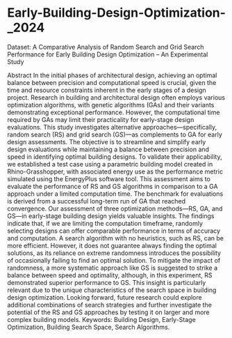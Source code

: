 # Early-Building-Design-Optimization-_2024
Dataset: A Comparative Analysis of Random Search and Grid Search Performance for Early Building Design Optimization – An Experimental Study


Abstract 
In the initial phases of architectural design, achieving an optimal balance between precision and computational speed is crucial, given the time and resource constraints inherent in the early stages of a design project. Research in building and architectural design often employs various optimization algorithms, with genetic algorithms (GAs) and their variants demonstrating exceptional performance. However, the computational time required by GAs may limit their practicality for early-stage design evaluations. This study investigates alternative approaches—specifically, random search (RS) and grid search (GS)—as complements to GA for early design assessments. The objective is to streamline and simplify early design evaluations while maintaining a balance between precision and speed in identifying optimal building designs. To validate their applicability, we established a test case using a parametric building model created in Rhino-Grasshopper, with associated energy use as the performance metric simulated using the EnergyPlus software tool. This assessment aims to evaluate the performance of RS and GS algorithms in comparison to a GA approach under a limited computation time. The benchmark for evaluations is derived from a successful long-term run of GA that reached convergence. Our assessment of three optimization methods—RS, GA, and GS—in early-stage building design yields valuable insights. The findings indicate that, if we are limiting the computation timeframe, randomly selecting designs can offer comparable performance in terms of accuracy and computation. A search algorithm with no heuristics, such as RS, can be more efficient. However, it does not guarantee always finding the optimal solutions, as its reliance on extreme randomness introduces the possibility of occasionally failing to find an optimal solution.   To mitigate the impact of randomness, a more systematic approach like GS is suggested to strike a balance between speed and optimality, although, in this experiment, RS demonstrated superior performance to GS. This insight is particularly relevant due to the unique characteristics of the search space in building design optimization. Looking forward, future research could explore additional combinations of search strategies and further investigate the potential of the RS and GS approaches by testing it on larger and more complex building models.
Keywords: Building Design, Early-Stage Optimization, Building Search Space, Search Algorithms. 


